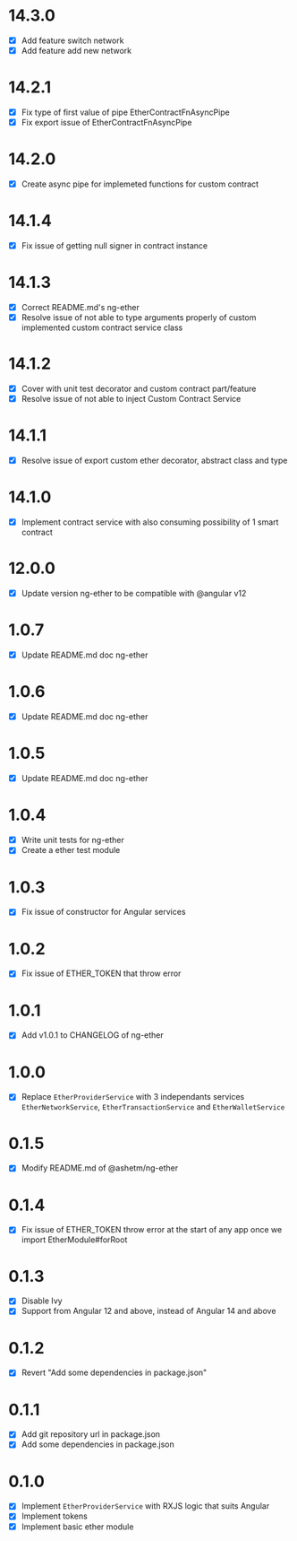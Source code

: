 # 14.3.0

- [x] Add feature switch network
- [x] Add feature add new network

# 14.2.1

- [x] Fix type of first value of pipe EtherContractFnAsyncPipe
- [x] Fix export issue of EtherContractFnAsyncPipe

# 14.2.0

- [x] Create async pipe for implemeted functions for custom contract

# 14.1.4

- [x] Fix issue of getting null signer in contract instance

# 14.1.3

- [x] Correct README.md's ng-ether
- [x] Resolve issue of not able to type arguments properly of custom implemented custom contract service class

# 14.1.2

- [x] Cover with unit test decorator and custom contract part/feature
- [x] Resolve issue of not able to inject Custom Contract Service

# 14.1.1

- [x] Resolve issue of export custom ether decorator, abstract class and type

# 14.1.0

- [x] Implement contract service with also consuming possibility of 1 smart contract

# 12.0.0

- [x] Update version ng-ether to be compatible with @angular v12

# 1.0.7

- [x] Update README.md doc ng-ether

# 1.0.6

- [x] Update README.md doc ng-ether

# 1.0.5

- [x] Update README.md doc ng-ether

# 1.0.4

- [x] Write unit tests for ng-ether
- [x] Create a ether test module

# 1.0.3

- [x] Fix issue of constructor for Angular services

# 1.0.2

- [x] Fix issue of ETHER_TOKEN that throw error

# 1.0.1

- [x] Add v1.0.1 to CHANGELOG of ng-ether

# 1.0.0

- [x] Replace ``EtherProviderService`` with 3 independants services ``EtherNetworkService``, ``EtherTransactionService`` and ``EtherWalletService``

# 0.1.5

- [x] Modify README.md of @ashetm/ng-ether

# 0.1.4

- [x] Fix issue of ETHER_TOKEN throw error at the start of any app once we import EtherModule#forRoot

# 0.1.3

- [x] Disable Ivy
- [x] Support from Angular 12 and above, instead of Angular 14 and above

# 0.1.2

- [x] Revert "Add some dependencies in package.json"

# 0.1.1

- [x] Add git repository url in package.json
- [x] Add some dependencies in package.json

# 0.1.0

- [x] Implement `EtherProviderService` with RXJS logic that suits Angular
- [x] Implement tokens
- [x] Implement basic ether module
